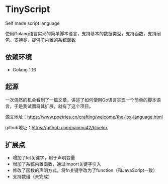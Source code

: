 # TinyScript
Self made script language

使用Golang语言实现的简单脚本语言，支持基本的数据类型，支持函数，支持闭包，支持类，提供了内置的系统函数

## 依赖环境

- Golang 1.16

## 起源

一次偶然的机会看到了一篇文章，讲述了如何使用Go语言实现一个简单的脚本语言，于是我试图将其扩展，就有了这个项目。

源文地址：https://www.poetries.cn/crafting/welcome/the-lox-language.html

github地址：https://github.com/nanmu42/bluelox

## 扩展点

- 增加了let关键字，用于声明变量
- 增加了系统内置函数，通过import关键字引入
- 修改了函数的声明方式，将fn关键字改为了function（和JavaScript一致）
- 支持数组（未完成）
